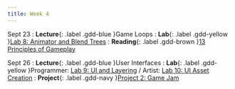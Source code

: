 ```yaml
---
title: Week 4
---
```


Sept 23
: **Lecture**{: .label .gdd-blue }Game Loops
: **Lab**{: .label .gdd-yellow }[Lab 8: Animator and Blend Trees]
: **Reading**{: .label .gdd-brown }[13 Principles of Gameplay]

Sept 26
: **Lecture**{: .label .gdd-blue }User Interfaces
: **Lab**{: .label .gdd-yellow }Programmer: [Lab 9: UI and Layering] / Artist: [Lab 10: UI Asset Creation]
: **Project**{: .label .gdd-navy }[Project 2: Game Jam]

<!-- [Game Loops]: https://docs.google.com/presentation/d/1dhLGdGosFGorM3Pi5DrzG_XiJi5vmJ_5JorjLNbXX_0/edit?usp=drive_link
[User Interfaces]: https://docs.google.com/presentation/d/1mf9k3ZQxBLTRq01irq64hlTZB0PXb0cuQIRxhm1_4KU/edit?usp=drive_link (NOT UPDATED) -->

[Lab 8: Animator and Blend Trees]: ./../pages/labs/lab8/lab8
[Lab 9: UI and Layering]: ./../pages/labs/lab9/lab9
[Lab 10: UI Asset Creation]: ./../pages/labs/lab10/lab10

[Project 2: Game Jam]: ./../pages/projects/project2/project2

[13 Principles of Gameplay]: https://www.gamasutra.com/view/feature/132341/the_13_basic_principles_of_.php?page=2 

[User Interfaces]: https://docs.google.com/presentation/d/1nzLXBeCPWFVryBPw1MBpqQ376M-SjtJJgN7OE7OAMX8/edit?usp=sharing

[Game Loops]: https://docs.google.com/presentation/d/1dlbcmQ_yy0W_kbvMs8JkeLnEiBWiVEief9LDr0Ek5-E/edit?usp=sharing